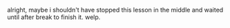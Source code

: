 alright, maybe i shouldn't have stopped this lesson in the middle and waited until after break to finish it. welp. 